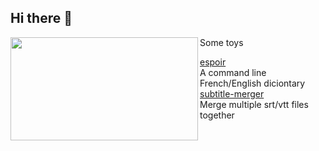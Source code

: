## Hi there 👋
<img align="left" width="300" height="165" src="https://github-readme-stats.vercel.app/api/top-langs/?username=imakira&layout=compact">

Some toys
<dl>
    <dt>
        <a href="https://github.com/imakira/espoir">espoir</a>
    </dt>
    <dd>A command line French/English diciontary</dd>
    <dt>
        <a href="https://github.com/imakira/subtitle-merger">subtitle-merger</a>
    </dt>
    <dd>Merge multiple srt/vtt files together</dd>
</dl>

